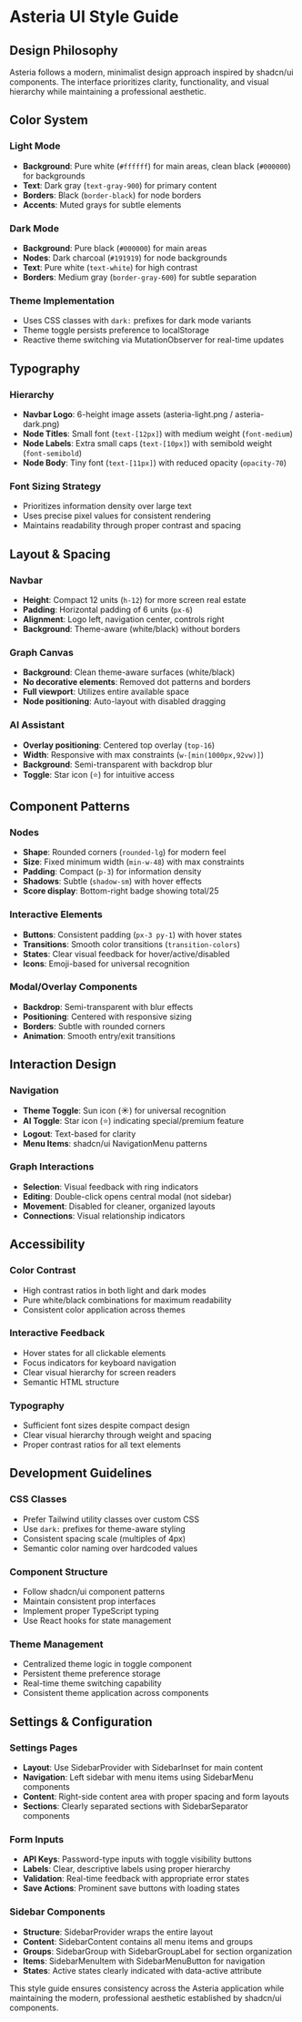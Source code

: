 # Asteria UI Style Guide

## Design Philosophy

Asteria follows a modern, minimalist design approach inspired by shadcn/ui components. The interface prioritizes clarity, functionality, and visual hierarchy while maintaining a professional aesthetic.

## Color System

### Light Mode
- **Background**: Pure white (`#ffffff`) for main areas, clean black (`#000000`) for backgrounds
- **Text**: Dark gray (`text-gray-900`) for primary content
- **Borders**: Black (`border-black`) for node borders
- **Accents**: Muted grays for subtle elements

### Dark Mode  
- **Background**: Pure black (`#000000`) for main areas
- **Nodes**: Dark charcoal (`#191919`) for node backgrounds
- **Text**: Pure white (`text-white`) for high contrast
- **Borders**: Medium gray (`border-gray-600`) for subtle separation

### Theme Implementation
- Uses CSS classes with `dark:` prefixes for dark mode variants
- Theme toggle persists preference to localStorage
- Reactive theme switching via MutationObserver for real-time updates

## Typography

### Hierarchy
- **Navbar Logo**: 6-height image assets (asteria-light.png / asteria-dark.png)
- **Node Titles**: Small font (`text-[12px]`) with medium weight (`font-medium`)
- **Node Labels**: Extra small caps (`text-[10px]`) with semibold weight (`font-semibold`)
- **Node Body**: Tiny font (`text-[11px]`) with reduced opacity (`opacity-70`)

### Font Sizing Strategy
- Prioritizes information density over large text
- Uses precise pixel values for consistent rendering
- Maintains readability through proper contrast and spacing

## Layout & Spacing

### Navbar
- **Height**: Compact 12 units (`h-12`) for more screen real estate
- **Padding**: Horizontal padding of 6 units (`px-6`)
- **Alignment**: Logo left, navigation center, controls right
- **Background**: Theme-aware (white/black) without borders

### Graph Canvas
- **Background**: Clean theme-aware surfaces (white/black)
- **No decorative elements**: Removed dot patterns and borders
- **Full viewport**: Utilizes entire available space
- **Node positioning**: Auto-layout with disabled dragging

### AI Assistant
- **Overlay positioning**: Centered top overlay (`top-16`)
- **Width**: Responsive with max constraints (`w-[min(1000px,92vw)]`)
- **Background**: Semi-transparent with backdrop blur
- **Toggle**: Star icon (⭐) for intuitive access

## Component Patterns

### Nodes
- **Shape**: Rounded corners (`rounded-lg`) for modern feel
- **Size**: Fixed minimum width (`min-w-48`) with max constraints
- **Padding**: Compact (`p-3`) for information density
- **Shadows**: Subtle (`shadow-sm`) with hover effects
- **Score display**: Bottom-right badge showing total/25

### Interactive Elements
- **Buttons**: Consistent padding (`px-3 py-1`) with hover states
- **Transitions**: Smooth color transitions (`transition-colors`)
- **States**: Clear visual feedback for hover/active/disabled
- **Icons**: Emoji-based for universal recognition

### Modal/Overlay Components
- **Backdrop**: Semi-transparent with blur effects
- **Positioning**: Centered with responsive sizing
- **Borders**: Subtle with rounded corners
- **Animation**: Smooth entry/exit transitions

## Interaction Design

### Navigation
- **Theme Toggle**: Sun icon (☀️) for universal recognition
- **AI Toggle**: Star icon (⭐) indicating special/premium feature
- **Logout**: Text-based for clarity
- **Menu Items**: shadcn/ui NavigationMenu patterns

### Graph Interactions
- **Selection**: Visual feedback with ring indicators
- **Editing**: Double-click opens central modal (not sidebar)
- **Movement**: Disabled for cleaner, organized layouts
- **Connections**: Visual relationship indicators

## Accessibility

### Color Contrast
- High contrast ratios in both light and dark modes
- Pure white/black combinations for maximum readability
- Consistent color application across themes

### Interactive Feedback
- Hover states for all clickable elements
- Focus indicators for keyboard navigation
- Clear visual hierarchy for screen readers
- Semantic HTML structure

### Typography
- Sufficient font sizes despite compact design
- Clear visual hierarchy through weight and spacing
- Proper contrast ratios for all text elements

## Development Guidelines

### CSS Classes
- Prefer Tailwind utility classes over custom CSS
- Use `dark:` prefixes for theme-aware styling
- Consistent spacing scale (multiples of 4px)
- Semantic color naming over hardcoded values

### Component Structure
- Follow shadcn/ui component patterns
- Maintain consistent prop interfaces
- Implement proper TypeScript typing
- Use React hooks for state management

### Theme Management
- Centralized theme logic in toggle component
- Persistent theme preference storage
- Real-time theme switching capability
- Consistent theme application across components

## Settings & Configuration

### Settings Pages
- **Layout**: Use SidebarProvider with SidebarInset for main content
- **Navigation**: Left sidebar with menu items using SidebarMenu components
- **Content**: Right-side content area with proper spacing and form layouts
- **Sections**: Clearly separated sections with SidebarSeparator components

### Form Inputs
- **API Keys**: Password-type inputs with toggle visibility buttons
- **Labels**: Clear, descriptive labels using proper hierarchy
- **Validation**: Real-time feedback with appropriate error states
- **Save Actions**: Prominent save buttons with loading states

### Sidebar Components
- **Structure**: SidebarProvider wraps the entire layout
- **Content**: SidebarContent contains all menu items and groups
- **Groups**: SidebarGroup with SidebarGroupLabel for section organization
- **Items**: SidebarMenuItem with SidebarMenuButton for navigation
- **States**: Active states clearly indicated with data-active attribute

This style guide ensures consistency across the Asteria application while maintaining the modern, professional aesthetic established by shadcn/ui components.